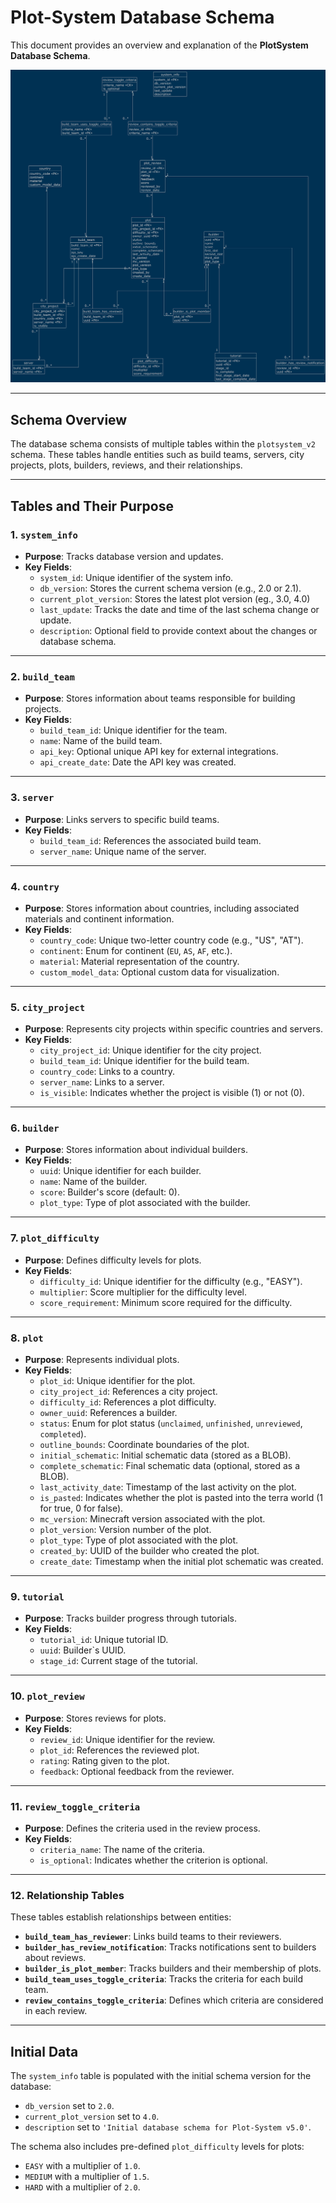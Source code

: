 # Plot-System Database Schema

This document provides an overview and explanation of the **PlotSystem Database Schema**.

![logical-db.png](logical-db.png)

---

## Schema Overview

The database schema consists of multiple tables within the `plotsystem_v2` schema. These tables handle entities such as
build teams, servers, city projects, plots, builders, reviews, and their relationships.

---

## Tables and Their Purpose

### 1. `system_info`
- **Purpose**: Tracks database version and updates.
- **Key Fields**:
  - `system_id`: Unique identifier of the system info. 
  - `db_version`: Stores the current schema version (e.g., 2.0 or 2.1).
  - `current_plot_version`: Stores the latest plot version (eg., 3.0, 4.0)
  - `last_update`: Tracks the date and time of the last schema change or update.
  - `description`: Optional field to provide context about the changes or database schema.

---

### 2. `build_team`
- **Purpose**: Stores information about teams responsible for building projects.
- **Key Fields**:
  - `build_team_id`: Unique identifier for the team.
  - `name`: Name of the build team.
  - `api_key`: Optional unique API key for external integrations.
  - `api_create_date`: Date the API key was created.

---

### 3. `server`
- **Purpose**: Links servers to specific build teams.
- **Key Fields**:
  - `build_team_id`: References the associated build team.
  - `server_name`: Unique name of the server.

---

### 4. `country`
- **Purpose**: Stores information about countries, including associated materials and continent information.
- **Key Fields**:
  - `country_code`: Unique two-letter country code (e.g., "US", "AT").
  - `continent`: Enum for continent (`EU`, `AS`, `AF`, etc.).
  - `material`: Material representation of the country.
  - `custom_model_data`: Optional custom data for visualization.

---

### 5. `city_project`
- **Purpose**: Represents city projects within specific countries and servers.
- **Key Fields**:
  - `city_project_id`: Unique identifier for the city project.
  - `build_team_id`: Unique identifier for the build team.
  - `country_code`: Links to a country.
  - `server_name`: Links to a server.
  - `is_visible`: Indicates whether the project is visible (1) or not (0).

---

### 6. `builder`
- **Purpose**: Stores information about individual builders.
- **Key Fields**:
  - `uuid`: Unique identifier for each builder.
  - `name`: Name of the builder.
  - `score`: Builder's score (default: 0).
  - `plot_type`: Type of plot associated with the builder.

---

### 7. `plot_difficulty`
- **Purpose**: Defines difficulty levels for plots.
- **Key Fields**:
  - `difficulty_id`: Unique identifier for the difficulty (e.g., "EASY").
  - `multiplier`: Score multiplier for the difficulty level.
  - `score_requirement`: Minimum score required for the difficulty.

---

### 8. `plot`
- **Purpose**: Represents individual plots.
- **Key Fields**:
  - `plot_id`: Unique identifier for the plot.
  - `city_project_id`: References a city project.
  - `difficulty_id`: References a plot difficulty.
  - `owner_uuid`: References a builder.
  - `status`: Enum for plot status (`unclaimed`, `unfinished`, `unreviewed`, `completed`).
  - `outline_bounds`: Coordinate boundaries of the plot.
  - `initial_schematic`: Initial schematic data (stored as a BLOB).
  - `complete_schematic`: Final schematic data (optional, stored as a BLOB).
  - `last_activity_date`: Timestamp of the last activity on the plot.
  - `is_pasted`: Indicates whether the plot is pasted into the terra world (1 for true, 0 for false).
  - `mc_version`: Minecraft version associated with the plot.
  - `plot_version`: Version number of the plot.
  - `plot_type`: Type of plot associated with the plot.
  - `created_by`: UUID of the builder who created the plot.
  - `create_date`: Timestamp when the initial plot schematic was created.

---

### 9. `tutorial`
- **Purpose**: Tracks builder progress through tutorials.
- **Key Fields**:
  - `tutorial_id`: Unique tutorial ID.
  - `uuid`: Builder`s UUID.
  - `stage_id`: Current stage of the tutorial.

---

### 10. `plot_review`
- **Purpose**: Stores reviews for plots.
- **Key Fields**:
  - `review_id`: Unique identifier for the review.
  - `plot_id`: References the reviewed plot.
  - `rating`: Rating given to the plot.
  - `feedback`: Optional feedback from the reviewer.

---

### 11. `review_toggle_criteria`
- **Purpose**: Defines the criteria used in the review process.
- **Key Fields**:
  - `criteria_name`: The name of the criteria.
  - `is_optional`: Indicates whether the criterion is optional.

---

### 12. Relationship Tables
These tables establish relationships between entities:
- **`build_team_has_reviewer`**: Links build teams to their reviewers.
- **`builder_has_review_notification`**: Tracks notifications sent to builders about reviews.
- **`builder_is_plot_member`**: Tracks builders and their membership of plots.
- **`build_team_uses_toggle_criteria`**: Tracks the criteria for each build team.
- **`review_contains_toggle_criteria`**: Defines which criteria are considered in each review.

---

## Initial Data
The `system_info` table is populated with the initial schema version for the database:  
- `db_version` set to `2.0`.  
- `current_plot_version` set to `4.0`.
- `description` set to `'Initial database schema for Plot-System v5.0'`.

The schema also includes pre-defined `plot_difficulty` levels for plots:
- `EASY` with a multiplier of `1.0`.
- `MEDIUM` with a multiplier of `1.5`.
- `HARD` with a multiplier of `2.0`.
